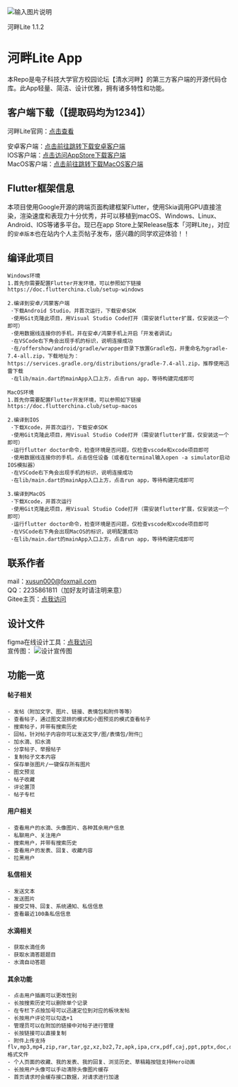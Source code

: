 ![输入图片说明](App%20Icon.png)

河畔Lite 1.1.2

# 河畔Lite App
本Repo是电子科技大学官方校园论坛【清水河畔】的第三方客户端的开源代码仓库。此App轻量、简洁、设计优雅，拥有诸多特性和功能。  

## 客户端下载（【提取码均为1234】）
河畔Lite官网：[点击查看](http://hepan.site)    

安卓客户端：[点击前往跳转下载安卓客户端](https://wwb.lanzouj.com/b027a448b)  
IOS客户端：[点击访问AppStore下载客户端](https://apps.apple.com/cn/app/河畔lite/id1620829749)  
MacOS客户端：[点击前往跳转下载MacOS客户端](https://wwb.lanzouj.com/b027gge2d)  

## Flutter框架信息
本项目使用Google开源的跨端页面构建框架Flutter，使用Skia调用GPU直接渲染，渲染速度和表现力十分优秀，并可以移植到macOS、Windows、Linux、Android、IOS等诸多平台。现已在app Store上架Release版本「河畔Lite」，对应的`安卓版本`也在站内个人主页帖子发布，感兴趣的同学欢迎体验！！  

## 编译此项目
```
Windows环境
1.首先你需要配置Flutter开发环境，可以参照如下链接
https://doc.flutterchina.club/setup-windows

2.编译到安卓/鸿蒙客户端
 ·下载Android Studio，并首次运行，下载安卓SDK
 ·使用Git克隆此项目，用Visual Studio Code打开（需安装flutter扩展，仅安装这一个即可）
 ·使用数据线连接你的手机，并在安卓/鸿蒙手机上开启「开发者调试」
 ·在VSCode右下角会出现手机的标识，说明连接成功
 ·在/offershow/android/gradle/wrapper目录下放置Gradle包，并重命名为gradle-7.4-all.zip，下载地址为：https://services.gradle.org/distributions/gradle-7.4-all.zip，推荐使用迅雷下载
 ·在lib/main.dart的mainApp入口上方，点击run app，等待构建完成即可
```
```
MacOS环境
1.首先你需要配置Flutter开发环境，可以参照如下链接
https://doc.flutterchina.club/setup-macos  

2.编译到IOS
 ·下载Xcode，并首次运行，下载安卓SDK
 ·使用Git克隆此项目，用Visual Studio Code打开（需安装flutter扩展，仅安装这一个即可）
 ·运行flutter doctor命令，检查环境是否问题，仅检查vscode和xcode项目即可
 ·使用数据线连接你的手机，点击信任设备（或者在terminal输入open -a simulator启动IOS模拟器）
 ·在VSCode右下角会出现手机的标识，说明连接成功
 ·在lib/main.dart的mainApp入口上方，点击run app，等待构建完成即可  

3.编译到MacOS
 ·下载Xcode，并首次运行
 ·使用Git克隆此项目，用Visual Studio Code打开（需安装flutter扩展，仅安装这一个即可）
 ·运行flutter doctor命令，检查环境是否问题，仅检查vscode和xcode项目即可
 ·在VSCode右下角会出现MacOS的标识，说明配置成功
 ·在lib/main.dart的mainApp入口上方，点击run app，等待构建完成即可  
```

## 联系作者
mail：xusun000@foxmail.com  
QQ：2235861811（加好友时请注明来意）  
Gitee主页：[点我访问](https://gitee.com/xusun000)  

## 设计文件
figma在线设计工具：[点我访问](https://www.figma.com/file/McSp35qqjsUuWAbucxXdXn/%E6%B2%B3%E7%95%94Max%E7%89%88-XS-Designed)  
宣传图：
![设计宣传图](hola.png)

## 功能一览  
#### 帖子相关
```
- 发帖（附加文字、图片、链接、表情包和附件等等）  
- 查看帖子，通过图文混排的模式和小图预览的模式查看帖子  
- 搜索帖子，并带有搜索历史  
- 回帖，针对帖子内容你可以发送文字/图/表情包/附件📎  
- 加水滴、扣水滴  
- 分享帖子、举报帖子  
- 复制帖子文本内容  
- 保存单张图片/一键保存所有图片  
- 图文预览  
- 帖子收藏  
- 评论置顶  
- 帖子专栏  
```

#### 用户相关
```
- 查看用户的水滴、头像图片、各种其余用户信息  
- 私聊用户、关注用户  
- 搜索用户，并带有搜索历史  
- 查看用户的发表、回复、收藏内容  
- 拉黑用户  
```

#### 私信相关
```
- 发送文本  
- 发送图片  
- 接受艾特、回复、系统通知、私信信息  
- 查看最近100条私信信息  
```

#### 水滴相关
```
- 获取水滴任务  
- 获取水滴答题题目  
- 水滴自动答题  
```

#### 其余功能
```
- 点击用户插画可以更改性别  
- 长按搜索历史可以删除单个记录  
- 在专栏下点按加号可以迅速定位到对应的板块发帖  
- 长按用户评论可以勾选+1  
- 管理员可以在附加的链接中对帖子进行管理  
- 长按链接可以直接复制  
- 附件上传支持flv,mp3,mp4,zip,rar,tar,gz,xz,bz2,7z,apk,ipa,crx,pdf,caj,ppt,pptx,doc,docx,xls,xlsx,txt,png,jpg,jpe,jpeg,gif格式文件  
- 个人页面的收藏、我的发表、我的回复、浏览历史、草稿箱按钮支持Hero动画  
- 长按用户头像可以手动清除头像图片缓存  
- 首页请求时会缓存接口数据，对请求进行加速  
```
